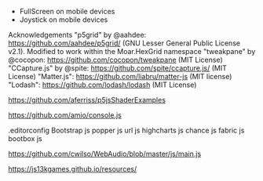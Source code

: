 - FullScreen on mobile devices
- Joystick on mobile devices

Acknowledgements
"p5grid" by @aahdee: https://github.com/aahdee/p5grid/ (GNU Lesser General Public License v2.1). Modified to work within the Moar.HexGrid namespace
"tweakpane" by @cocopon: https://github.com/cocopon/tweakpane (MIT License)
"CCapture.js" by @spite: https://github.com/spite/ccapture.js/ (MIT License)
"Matter.js": https://github.com/liabru/matter-js (MIT license)
"Lodash": https://github.com/lodash/lodash (MIT License)

https://github.com/aferriss/p5jsShaderExamples

https://github.com/amio/console.js


.editorconfig
Bootstrap js
popper js
url js
highcharts js
chance js
fabric js
bootbox js

https://github.com/cwilso/WebAudio/blob/master/js/main.js

https://js13kgames.github.io/resources/